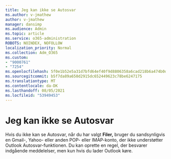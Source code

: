 ```yaml
---
title: Jeg kan ikke se Autosvar
ms.author: v-jmathew
author: v-jmathew
manager: dansimp
ms.audience: Admin
ms.topic: article
ms.service: o365-administration
ROBOTS: NOINDEX, NOFOLLOW
localization_priority: Normal
ms.collection: Adm_O365
ms.custom:
- "9000761"
- "7254"
ms.openlocfilehash: 5f0e1b52e5a31d7bfd64ef40f9d8806358a6cad218b6a474b0d0e38aa051ac72
ms.sourcegitcommit: b5f7da89a650d2915dc652449623c78be6247175
ms.translationtype: MT
ms.contentlocale: da-DK
ms.lasthandoff: 08/05/2021
ms.locfileid: "53949453"
---
```

# <a name="i-dont-see-automatic-replies"></a>Jeg kan ikke se Autosvar

Hvis du ikke kan se Autosvar, når du har valgt **Filer,** bruger du sandsynligvis en Gmail-, Yahoo- eller anden POP- eller IMAP-konto, der ikke understøtter Outlook Autosvar-funktionen. Du kan oprette en regel, der besvarer indgående meddelelser, men kun hvis du lader Outlook køre.
